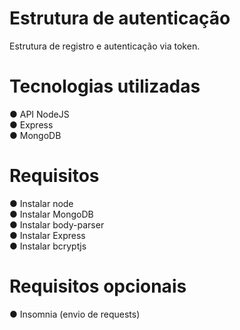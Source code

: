 # Estrutura de autenticação
Estrutura de registro e autenticação via token.
# Tecnologias utilizadas
● API NodeJS<br>
● Express<br>
● MongoDB
# Requisitos
● Instalar node<br>
● Instalar MongoDB<br>
● Instalar body-parser<br>
● Instalar Express<br>
● Instalar bcryptjs
# Requisitos opcionais
● Insomnia (envio de requests)
